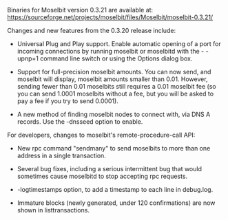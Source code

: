 Binaries for Moselbit version 0.3.21 are available at:
  https://sourceforge.net/projects/moselbit/files/Moselbit/moselbit-0.3.21/

Changes and new features from the 0.3.20 release include:

* Universal Plug and Play support.  Enable automatic opening of a port for incoming connections by running moselbit or moselbitd with the - -upnp=1 command line switch or using the Options dialog box.

* Support for full-precision moselbit amounts.  You can now send, and moselbit will display, moselbit amounts smaller than 0.01.  However, sending fewer than 0.01 moselbits still requires a 0.01 moselbit fee (so you can send 1.0001 moselbits without a fee, but you will be asked to pay a fee if you try to send 0.0001).

* A new method of finding moselbit nodes to connect with, via DNS A records. Use the -dnsseed option to enable.

For developers, changes to moselbit's remote-procedure-call API:

* New rpc command "sendmany" to send moselbits to more than one address in a single transaction.

* Several bug fixes, including a serious intermittent bug that would sometimes cause moselbitd to stop accepting rpc requests. 

* -logtimestamps option, to add a timestamp to each line in debug.log.

* Immature blocks (newly generated, under 120 confirmations) are now shown in listtransactions.
